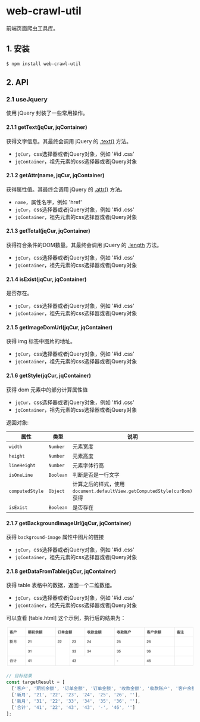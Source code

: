# web-crawl-util

前端页面爬虫工具库。

## 1. 安装

```bash
$ npm install web-crawl-util
```

## 2. API

### 2.1 useJquery

使用 jQuery 封装了一些常用操作。

#### 2.1.1 getText(jqCur, jqContainer)

获得文字信息。其最终会调用 jQuery 的 [.text()](http://api.jquery.com/text/) 方法。

- `jqCur`，css选择器或者jQuery对象，例如 '#id .css'
- `jqContainer`，祖先元素的css选择器或者jQuery对象

#### 2.1.2 getAttr(name, jqCur, jqContainer)

获得属性值。其最终会调用 jQuery 的 [.attr()](http://api.jquery.com/attr/) 方法。

- `name`，属性名字，例如 'href'
- `jqCur`，css选择器或者jQuery对象，例如 '#id .css'
- `jqContainer`，祖先元素的css选择器或者jQuery对象


#### 2.1.3 getTotal(jqCur, jqContainer)

获得符合条件的DOM数量。其最终会调用 jQuery 的 [.length](https://api.jquery.com/length/#length1) 方法。

- `jqCur`，css选择器或者jQuery对象，例如 '#id .css'
- `jqContainer`，祖先元素的css选择器或者jQuery对象


#### 2.1.4 isExist(jqCur, jqContainer)

是否存在。

- `jqCur`，css选择器或者jQuery对象，例如 '#id .css'
- `jqContainer`，祖先元素的css选择器或者jQuery对象


#### 2.1.5 getImageDomUrl(jqCur, jqContainer)

获得 img 标签中图片的地址。

- `jqCur`，css选择器或者jQuery对象，例如 '#id .css'
- `jqContainer`，祖先元素的css选择器或者jQuery对象


#### 2.1.6 getStyle(jqCur, jqContainer)

获得 dom 元素中的部分计算属性值

- `jqCur`，css选择器或者jQuery对象，例如 '#id .css'
- `jqContainer`，祖先元素的css选择器或者jQuery对象


返回对象:

| 属性          | 类型 |说明                 |
| ------------- | --- |  -------------------- |
| `width`      | `Number` | 元素宽度     |
| `height`      | `Number` | 元素高度     |
| `lineHeight`      | `Number` | 元素字体行高     |
| `isOneLine`      | `Boolean` | 判断是否是一行文字     |
| `computedStyle`      | `Object` | 计算之后的样式，使用 `document.defaultView.getComputedStyle(curDom)` 获得     |
| `isExist`      | `Boolean` | 是否存在     |


#### 2.1.7 getBackgroundImageUrl(jqCur, jqContainer)

获得 `background-image` 属性中图片的链接

- `jqCur`，css选择器或者jQuery对象，例如 '#id .css'
- `jqContainer`，祖先元素的css选择器或者jQuery对象

#### 2.1.8 getDataFromTable(jqCur, jqContainer)

获得 table 表格中的数据，返回一个二维数组。

- `jqCur`，css选择器或者jQuery对象，例如 '#id .css'
- `jqContainer`，祖先元素的css选择器或者jQuery对象

可以查看 [table.html] 这个示例，执行后的结果为：

![](./img/useJquery_getDataFromTable.png)

```js
// 目标结果
const targetResult = [
  ['客户', '期初余额', '订单金额', '订单金额', '收款金额', '收款账户', '客户余额', '备注'],
  ['新月', '21', '22', '23', '24', '25', '26', ''],
  ['新月', '31', '22', '33', '34', '35', '36', ''],
  ['合计', '41', '22', '43', '43', '-', '46', '']
];
```
